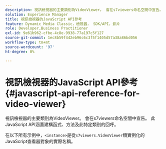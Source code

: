 ```yaml
---
description: 視訊檢視器的主要類別為VideoViewer。 會在s7viewers命名空間中宣告。 此JavaScript API涵蓋建構函式、方法及此特定類別的回呼。
solution: Experience Manager
title: 視訊檢視器的JavaScript API參考
feature: Dynamic Media Classic，檢視器， SDK/API，影片
role: Developer,Business Practitioner
exl-id: 9e61b962-cfbe-4c8e-9938-77a197c5f127
source-git-commit: 1ec8b59f442eb96c6c3f5f1405d57a38a86bd056
workflow-type: tm+mt
source-wordcount: '97'
ht-degree: 0%

---
```


# 視訊檢視器的JavaScript API參考{#javascript-api-reference-for-video-viewer}

視訊檢視器的主要類別為VideoViewer。 會在s7viewers命名空間中宣告。 此JavaScript API涵蓋建構函式、方法及此特定類別的回呼。

在以下所有示例中，`<instance>`是從`s7viewers.VideoViewer`類實例化的JavaScript查看器對象的實際名稱。
